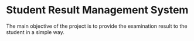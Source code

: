#  Student Result Management System

The main objective of the project is to provide the examination result to the student in a simple way.


